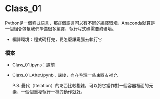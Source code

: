 # Class_01

Python是一個程式語言，那這個語言可以有不同的編譯環境，Anaconda就算是一個組合包幫我們準備很多編譯、執行程式碼需要的環境。
- 編譯環境：程式碼打完，要怎麼讓電腦去執行它

### 檔案
- Class_01.ipynb：課前
- Class_01_After.ipynb：課後，有在整理一些東西＆補充
  
  P.S. 疊代（Iteration）的東西比較複雜，可以把它當作對一個容器裡面的元素，一個個重複執行一樣的動作就好。
